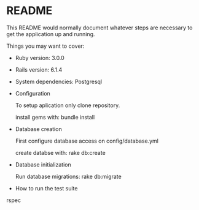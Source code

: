 # README

This README would normally document whatever steps are necessary to get the
application up and running.

Things you may want to cover:

* Ruby version: 3.0.0

* Rails version: 6.1.4

* System dependencies: Postgresql

* Configuration

  To setup aplication only clone repository.
  
  install gems with: bundle install

* Database creation

  First configure database access on config/database.yml
  
  create databse with: rake db:create

* Database initialization

  Run database migrations: rake db:migrate

* How to run the test suite

 rspec
